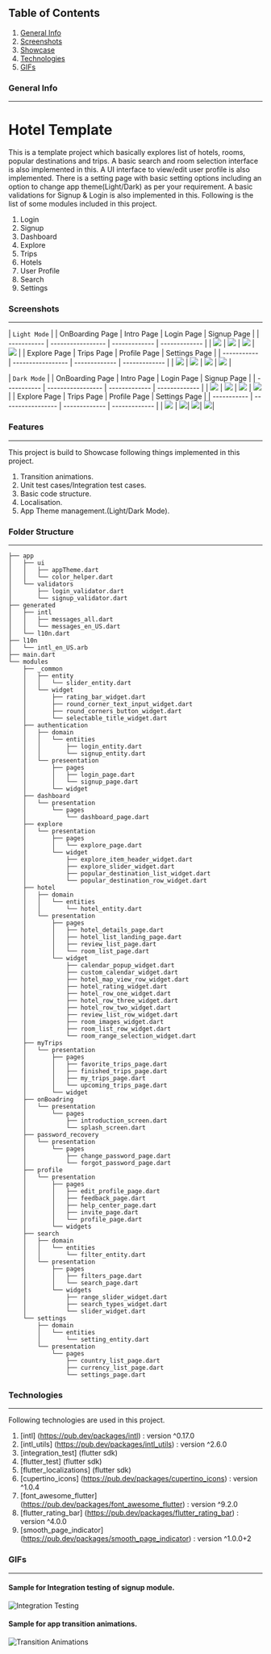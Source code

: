 ## Table of Contents
1. [General Info](#general-info)
2. [Screenshots](#screenshots)
3. [Showcase](#showcase)
4. [Technologies](#technologies)
5. [GIFs](#gifs)

### General Info
***
# Hotel Template
  This is a template project which basically explores list of hotels, rooms, popular destinations and trips. A basic search and room selection interface is also
  implemented in this. A UI interface to view/edit user profile is also implemented. There is a setting page with basic setting options including an
  option to change app theme(Light/Dark) as per your requirement. A basic validations for Signup & Login is also implemented in this.
  Following is the list of some modules included in this project.

  1. Login
  2. Signup
  3. Dashboard
  4. Explore
  5. Trips
  6. Hotels
  7. User Profile
  8. Search
  9. Settings

### Screenshots
***

 | `Light Mode`                      |
 | OnBoarding Page                   | Intro Page                     | Login Page                       | Signup Page                       |
 | -----------                       | -----------------              | -------------                    | -------------                     |
 | ![](/screenshots/onboarding.png)  | ![](/screenshots/intro.png)    | ![](/screenshots/login.png)      | ![](/screenshots/signup.png)      |
 | Explore Page                      | Trips Page                     | Profile Page                     | Settings Page                     |
 | -----------                       | -----------------              | -------------                    | -------------                     |
 | ![](/screenshots/explore.png)     | ![](/screenshots/trips.png)    | ![](/screenshots/profile.png)    | ![](/screenshots/settings.png)    | 
 
 | `Dark Mode`                       |
 | OnBoarding Page                   | Intro Page                     | Login Page                       | Signup Page                       |
 | -----------                       | -----------------              | -------------                    | -------------                     |
 | ![](/screenshots/onboarding.png)  | ![](/screenshots/into_drk.png) | ![](/screenshots/login_drk.png)  | ![](/screenshots/signup_drk.png)  |
 | Explore Page                      | Trips Page                     | Profile Page                     | Settings Page                     |
 | -----------                       | -----------------              | -------------                    | -------------                     |
 | ![](/screenshots/explore_drk.png) | ![](/screenshots/trips_drk.png)| ![](/screenshots/profile_drk.png)| ![](/screenshots/settings_drk.png)|



### Features
***

  This project is build to Showcase following things implemented in this project.

  1. Transition animations.
  2. Unit test cases/Integration test cases.
  3. Basic code structure.
  4. Localisation.
  5. App Theme management.(Light/Dark Mode).



### Folder Structure
***

```
├── app
│   ├── ui
│   │   ├── appTheme.dart
│   │   └── color_helper.dart
│   └── validators
│       ├── login_validator.dart
│       └── signup_validator.dart
├── generated
│   ├── intl
│   │   ├── messages_all.dart
│   │   └── messages_en_US.dart
│   └── l10n.dart
├── l10n
│   └── intl_en_US.arb
├── main.dart
└── modules
    ├── _common
    │   ├── entity
    │   │   └── slider_entity.dart
    │   └── widget
    │       ├── rating_bar_widget.dart
    │       ├── round_corner_text_input_widget.dart
    │       ├── round_corners_button_widget.dart
    │       └── selectable_title_widget.dart
    ├── authentication
    │   ├── domain
    │   │   └── entities
    │   │       ├── login_entity.dart
    │   │       └── signup_entity.dart
    │   └── preseentation
    │       ├── pages
    │       │   ├── login_page.dart
    │       │   └── signup_page.dart
    │       └── widget
    ├── dashboard
    │   └── presentation
    │       └── pages
    │           └── dashboard_page.dart
    ├── explore
    │   └── presentation
    │       ├── pages
    │       │   └── explore_page.dart
    │       └── widget
    │           ├── explore_item_header_widget.dart
    │           ├── explore_slider_widget.dart
    │           ├── popular_destination_list_widget.dart
    │           └── popular_destination_row_widget.dart
    ├── hotel
    │   ├── domain
    │   │   └── entities
    │   │       └── hotel_entity.dart
    │   └── presentation
    │       ├── pages
    │       │   ├── hotel_details_page.dart
    │       │   ├── hotel_list_landing_page.dart
    │       │   ├── review_list_page.dart
    │       │   └── room_list_page.dart
    │       └── widget
    │           ├── calendar_popup_widget.dart
    │           ├── custom_calendar_widget.dart
    │           ├── hotel_map_view_row_widget.dart
    │           ├── hotel_rating_widget.dart
    │           ├── hotel_row_one_widget.dart
    │           ├── hotel_row_three_widget.dart
    │           ├── hotel_row_two_widget.dart
    │           ├── review_list_row_widget.dart
    │           ├── room_images_widget.dart
    │           ├── room_list_row_widget.dart
    │           └── room_range_selection_widget.dart
    ├── myTrips
    │   └── presentation
    │       ├── pages
    │       │   ├── favorite_trips_page.dart
    │       │   ├── finished_trips_page.dart
    │       │   ├── my_trips_page.dart
    │       │   └── upcoming_trips_page.dart
    │       └── widget
    ├── onBoadring
    │   └── presentation
    │       └── pages
    │           ├── introduction_screen.dart
    │           └── splash_screen.dart
    ├── password_recovery
    │   └── presentation
    │       └── pages
    │           ├── change_password_page.dart
    │           └── forgot_password_page.dart
    ├── profile
    │   └── presentation
    │       ├── pages
    │       │   ├── edit_profile_page.dart
    │       │   ├── feedback_page.dart
    │       │   ├── help_center_page.dart
    │       │   ├── invite_page.dart
    │       │   └── profile_page.dart
    │       └── widgets
    ├── search
    │   ├── domain
    │   │   └── entities
    │   │       └── filter_entity.dart
    │   └── presentation
    │       ├── pages
    │       │   ├── filters_page.dart
    │       │   └── search_page.dart
    │       └── widgets
    │           ├── range_slider_widget.dart
    │           ├── search_types_widget.dart
    │           └── slider_widget.dart
    └── settings
        ├── domain
        │   └── entities
        │       └── setting_entity.dart
        └── presentation
            └── pages
                ├── country_list_page.dart
                ├── currency_list_page.dart
                └── settings_page.dart
```


### Technologies
***

   Following technologies are used in this project.

   1. [intl] (https://pub.dev/packages/intl) : version ^0.17.0
   2. [intl_utils] (https://pub.dev/packages/intl_utils) : version ^2.6.0
   3. [integration_test] (flutter sdk)
   4. [flutter_test] (flutter sdk)
   5. [flutter_localizations] (flutter sdk)
   6. [cupertino_icons] (https://pub.dev/packages/cupertino_icons) : version ^1.0.4
   7. [font_awesome_flutter] (https://pub.dev/packages/font_awesome_flutter) : version ^9.2.0
   8. [flutter_rating_bar] (https://pub.dev/packages/flutter_rating_bar) : version ^4.0.0
   9. [smooth_page_indicator] (https://pub.dev/packages/smooth_page_indicator) : version ^1.0.0+2


### GIFs
***

   #### Sample for Integration testing of signup module.

   ![Integration Testing](/screenshots/integration_test.gif)

   #### Sample for app transition animations.

   ![Transition Animations](/screenshots/transitions.gif)


